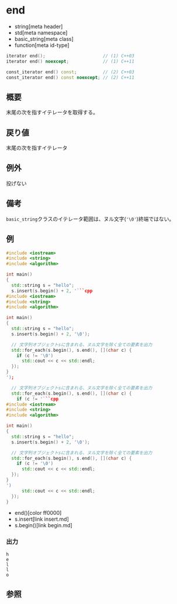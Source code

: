 # end
* string[meta header]
* std[meta namespace]
* basic_string[meta class]
* function[meta id-type]

```cpp
iterator end();                      // (1) C++03
iterator end() noexcept;             // (1) C++11

const_iterator end() const;          // (2) C++03
const_iterator end() const noexcept; // (2) C++11
```

## 概要
末尾の次を指すイテレータを取得する。


## 戻り値
末尾の次を指すイテレータ


## 例外
投げない


## 備考
`basic_string`クラスのイテレータ範囲は、ヌル文字(`'\0'`)終端ではない。


## 例
```cpp example
#include <iostream>
#include <string>
#include <algorithm>

int main()
{
  std::string s = "hello";
  s.insert(s.begin() + 2, '```cpp
#include <iostream>
#include <string>
#include <algorithm>

int main()
{
  std::string s = "hello";
  s.insert(s.begin() + 2, '\0');

  // 文字列オブジェクトsに含まれる、ヌル文字を除く全ての要素を出力
  std::for_each(s.begin(), s.end(), [](char c) {
    if (c != '\0')
      std::cout << c << std::endl;
  });
}
');

  // 文字列オブジェクトsに含まれる、ヌル文字を除く全ての要素を出力
  std::for_each(s.begin(), s.end(), [](char c) {
    if (c != '```cpp
#include <iostream>
#include <string>
#include <algorithm>

int main()
{
  std::string s = "hello";
  s.insert(s.begin() + 2, '\0');

  // 文字列オブジェクトsに含まれる、ヌル文字を除く全ての要素を出力
  std::for_each(s.begin(), s.end(), [](char c) {
    if (c != '\0')
      std::cout << c << std::endl;
  });
}
')
      std::cout << c << std::endl;
  });
}
```
* end()[color ff0000]
* s.insert[link insert.md]
* s.begin()[link begin.md]

### 出力
```
h
e
l
l
o
```

## 参照
